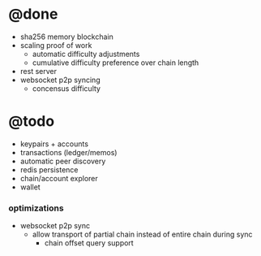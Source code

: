 # @done
- sha256 memory blockchain
- scaling proof of work
  - automatic difficulty adjustments
  - cumulative difficulty preference over chain length
- rest server
- websocket p2p syncing
  - concensus difficulty

# @todo
- keypairs + accounts
- transactions (ledger/memos)
- automatic peer discovery
- redis persistence
- chain/account explorer
- wallet

### optimizations
- websocket p2p sync
  - allow transport of partial chain instead of entire chain during sync
    - chain offset query support

